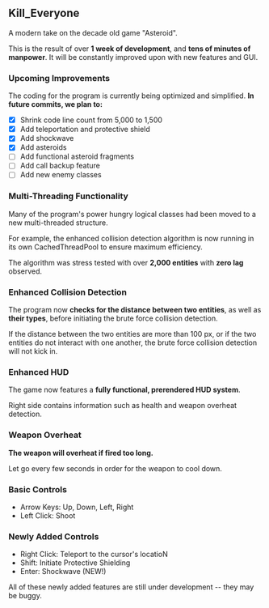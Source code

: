 ## Kill_Everyone
A modern take on the decade old game "Asteroid".

This is the result of over **1 week of development**,
and **tens of minutes of manpower**.
It will be constantly improved upon with new features and GUI.

### Upcoming Improvements
The coding for the program is currently being optimized and simplified.
**In future commits, we plan to:**
- [x] Shrink code line count from 5,000 to 1,500
- [x] Add teleportation and protective shield
- [x] Add shockwave
- [x] Add asteroids
- [ ] Add functional asteroid fragments
- [ ] Add call backup feature
- [ ] Add new enemy classes

### Multi-Threading Functionality
Many of the program's power hungry logical classes had been moved
to a new multi-threaded structure.

For example, the enhanced collision detection algorithm is now running 
in its own CachedThreadPool to ensure maximum efficiency.

The algorithm was stress tested with over **2,000 entities** with **zero lag**
observed.

### Enhanced Collision Detection
The program now **checks for the distance between two entities**, as well as
**their types**, before initiating the brute force collision detection.

If the distance between the two entities are more than 100 px, or if
the two entities do not interact with one another, the brute force
collision detection will not kick in.

### Enhanced HUD
The game now features a **fully functional, prerendered HUD system**.

Right side contains information such as health and weapon overheat detection.

### Weapon Overheat
**The weapon will overheat if fired too long.**

Let go every few seconds in order for the weapon to cool down.

### Basic Controls
* Arrow Keys: Up, Down, Left, Right
* Left Click: Shoot

### Newly Added Controls
* Right Click: Teleport to the cursor's locatioN
* Shift: Initiate Protective Shielding
* Enter: Shockwave (NEW!)

All of these newly added features are still under development -- they may be buggy.
